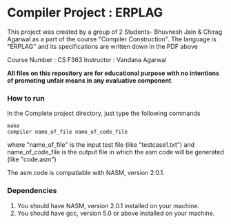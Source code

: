<h1>Compiler Project : ERPLAG</h1>
This project was created by a group of 2 Students- Bhuvnesh Jain & Chirag Agarwal as a part of the course "Compiler Construction". The language is "ERPLAG" and its specifications are written down in the PDF above

Course Number : CS F363
Instructor : Vandana Agarwal

**All files on this repository are for educational purpose with no intentions of promoting unfair means in any evaluative component**.

<h3>How to run</h3>
In the Complete project directory, just type the following commands

	make
	compiler name_of_file name_of_code_file

where "name_of_file" is the input test file (like "testcase1.txt") and name_of_code_file is the output file in which the asm code will be generated (like "code.asm")

The asm code is compatiable with NASM, version 2.0.1.

<h3>Dependencies</h3>
<ol>
<li>You should have NASM, version 2.0.1 installed on your machine.</li>
<li>You should have gcc, version 5.0 or above installed on your machine.</li>
</ol>